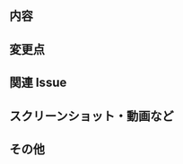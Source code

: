 ## 内容

<!--
プルリクエストの内容の説明を記載してください。
-->

## 変更点

<!-- このセクションでは、具体的な変更点や修正箇所を箇条書きでリストアップしてください。

- 変更点 1
- 変更点 2
- 変更点 3 -->

## 関連 Issue

<!--
関連するIssue番号を記載してください。
番号の前に"close"を書くと自動的にIssueが閉じられます。

（例）
ref #0
close #0
-->

## スクリーンショット・動画など

<!--
UIを実装・変更した際は、動画・スクリーンショットがあると助かります。
-->

## その他
